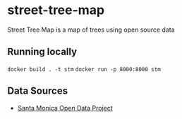 # street-tree-map

Street Tree Map is a map of trees using open source data

## Running locally
`docker build . -t stm`
`docker run -p 8000:8000 stm`

## Data Sources
* [Santa Monica Open Data Project](https://data.smgov.net/Public-Assets/Trees/ekya-mi9c)
